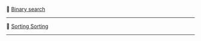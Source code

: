 🔶    [Binary search](https://www.geeksforgeeks.org/binary-search/)      

------------------------------------------------------------------------------------------------------------------------------------                   
🔶    [Sorting ](https://www.tutorialride.com/data-structures/sorting-in-data-structure.htm)      [Sorting](https://www.tutorialspoint.com/explain-the-sorting-techniques-in-c-language)       

------------------------------------------------------------------------------------------------------------------------------------



